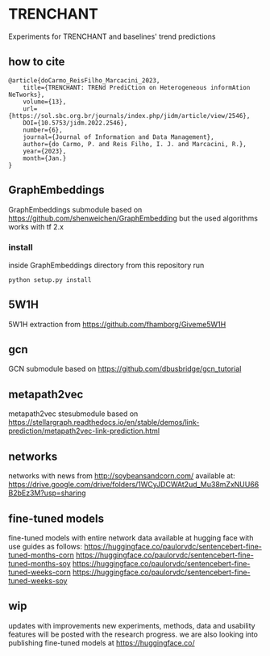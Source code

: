 # TRENCHANT
Experiments for TRENCHANT and baselines' trend predictions

## how to cite
```
@article{doCarmo_ReisFilho_Marcacini_2023, 
	title={TRENCHANT: TRENd PrediCtion on Heterogeneous informAtion NeTworks}, 
	volume={13}, 
	url={https://sol.sbc.org.br/journals/index.php/jidm/article/view/2546}, 
	DOI={10.5753/jidm.2022.2546}, 
	number={6}, 
	journal={Journal of Information and Data Management}, 
	author={do Carmo, P. and Reis Filho, I. J. and Marcacini, R.}, 
	year={2023}, 
	month={Jan.} 
}
```

## GraphEmbeddings
GraphEmbeddings submodule based on https://github.com/shenweichen/GraphEmbedding but the used algorithms works with tf 2.x
### install
inside GraphEmbeddings directory from this repository run
```
python setup.py install
```

## 5W1H
5W1H extraction from https://github.com/fhamborg/Giveme5W1H

## gcn
GCN submodule based on https://github.com/dbusbridge/gcn_tutorial

## metapath2vec
metapath2vec stesubmodule based on https://stellargraph.readthedocs.io/en/stable/demos/link-prediction/metapath2vec-link-prediction.html

## networks
networks with news from http://soybeansandcorn.com/ available at: https://drive.google.com/drive/folders/1WCyJDCWAt2ud_Mu38mZxNUU66B2bEz3M?usp=sharing

## fine-tuned models
fine-tuned models with entire network data available at hugging face with use guides as follows:
https://huggingface.co/paulorvdc/sentencebert-fine-tuned-months-corn
https://huggingface.co/paulorvdc/sentencebert-fine-tuned-months-soy
https://huggingface.co/paulorvdc/sentencebert-fine-tuned-weeks-corn
https://huggingface.co/paulorvdc/sentencebert-fine-tuned-weeks-soy

## wip
updates with improvements new experiments, methods, data and usability features will be posted with the research progress.
we are also looking into publishing fine-tuned models at https://huggingface.co/
